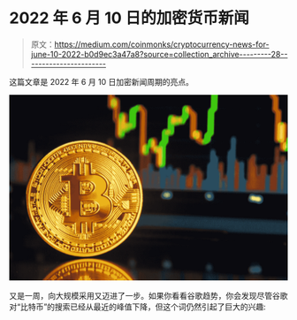 # 2022 年 6 月 10 日的加密货币新闻

> 原文：<https://medium.com/coinmonks/cryptocurrency-news-for-june-10-2022-b0d9ec3a47a8?source=collection_archive---------28----------------------->

这篇文章是 2022 年 6 月 10 日加密新闻周期的亮点。

![](img/2c0e1405d6ea7ceb48b551adc6636ac4.png)

又是一周，向大规模采用又迈进了一步。如果你看看谷歌趋势，你会发现尽管谷歌对“比特币”的搜索已经从最近的峰值下降，但这个词仍然引起了巨大的兴趣:
